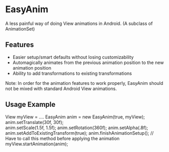 EasyAnim
========

A less painful way of doing View animations in Android.
(A subclass of AnimationSet)

Features
--------------
- Easier setup/smart defaults without losing customizability
- Automagically animates from the previous animation position to the new animation position
- Ability to add transformations to existing transformations

Note: In order for the animation features to work properly, EasyAnim should not be mixed with standard Android View animations.

Usage Example
--------------
View myView = ....
EasyAnim anim = new EasyAnim(true, myView); 
anim.setTranslate(30f, 30f);  
anim.setScale(1.5f, 1.5f);
anim.setRotation(360f);
anim.setAlpha(.8f);
anim.setAddToExistingTransform(true); 
anim.finishAnimationSetup();    // Have to call this method before applying the animation
myView.startAnimation(anim);

